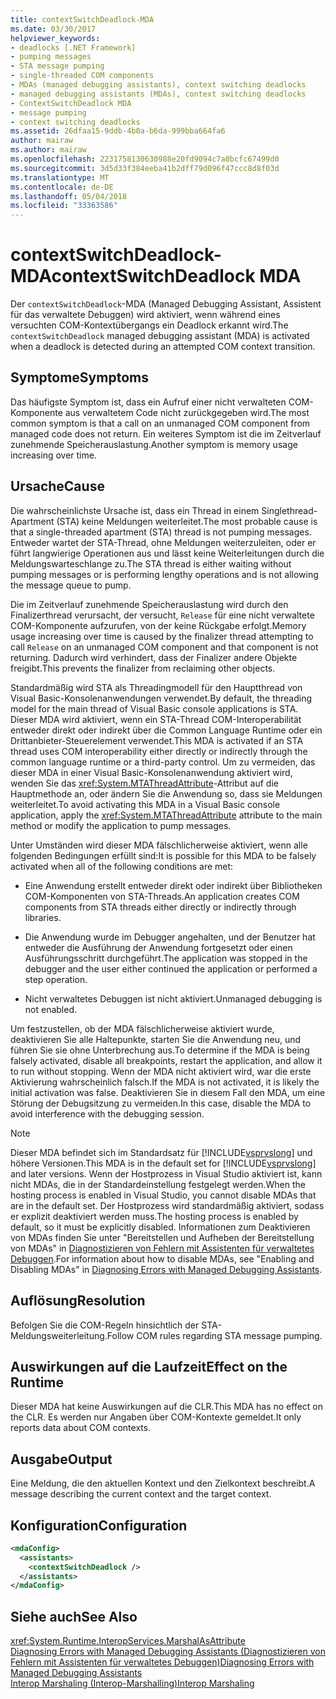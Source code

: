 ```yaml
---
title: contextSwitchDeadlock-MDA
ms.date: 03/30/2017
helpviewer_keywords:
- deadlocks [.NET Framework]
- pumping messages
- STA message pumping
- single-threaded COM components
- MDAs (managed debugging assistants), context switching deadlocks
- managed debugging assistants (MDAs), context switching deadlocks
- ContextSwitchDeadlock MDA
- message pumping
- context switching deadlocks
ms.assetid: 26dfaa15-9ddb-4b0a-b6da-999bba664fa6
author: mairaw
ms.author: mairaw
ms.openlocfilehash: 2231758130630988e20fd9094c7a0bcfc67499d0
ms.sourcegitcommit: 3d5d33f384eeba41b2dff79d096f47ccc8d8f03d
ms.translationtype: MT
ms.contentlocale: de-DE
ms.lasthandoff: 05/04/2018
ms.locfileid: "33363586"
---
```

# <a name="contextswitchdeadlock-mda"></a><span data-ttu-id="2539c-102">contextSwitchDeadlock-MDA</span><span class="sxs-lookup"><span data-stu-id="2539c-102">contextSwitchDeadlock MDA</span></span>
<span data-ttu-id="2539c-103">Der `contextSwitchDeadlock`-MDA (Managed Debugging Assistant, Assistent für das verwaltete Debuggen) wird aktiviert, wenn während eines versuchten COM-Kontextübergangs ein Deadlock erkannt wird.</span><span class="sxs-lookup"><span data-stu-id="2539c-103">The `contextSwitchDeadlock` managed debugging assistant (MDA) is activated when a deadlock is detected during an attempted COM context transition.</span></span>  
  
## <a name="symptoms"></a><span data-ttu-id="2539c-104">Symptome</span><span class="sxs-lookup"><span data-stu-id="2539c-104">Symptoms</span></span>  
 <span data-ttu-id="2539c-105">Das häufigste Symptom ist, dass ein Aufruf einer nicht verwalteten COM-Komponente aus verwaltetem Code nicht zurückgegeben wird.</span><span class="sxs-lookup"><span data-stu-id="2539c-105">The most common symptom is that a call on an unmanaged COM component from managed code does not return.</span></span>  <span data-ttu-id="2539c-106">Ein weiteres Symptom ist die im Zeitverlauf zunehmende Speicherauslastung.</span><span class="sxs-lookup"><span data-stu-id="2539c-106">Another symptom is memory usage increasing over time.</span></span>  
  
## <a name="cause"></a><span data-ttu-id="2539c-107">Ursache</span><span class="sxs-lookup"><span data-stu-id="2539c-107">Cause</span></span>  
 <span data-ttu-id="2539c-108">Die wahrscheinlichste Ursache ist, dass ein Thread in einem Singlethread-Apartment (STA) keine Meldungen weiterleitet.</span><span class="sxs-lookup"><span data-stu-id="2539c-108">The most probable cause is that a single-threaded apartment (STA) thread is not pumping messages.</span></span> <span data-ttu-id="2539c-109">Entweder wartet der STA-Thread, ohne Meldungen weiterzuleiten, oder er führt langwierige Operationen aus und lässt keine Weiterleitungen durch die Meldungswarteschlange zu.</span><span class="sxs-lookup"><span data-stu-id="2539c-109">The STA thread is either waiting without pumping messages or is performing lengthy operations and is not allowing the message queue to pump.</span></span>  
  
 <span data-ttu-id="2539c-110">Die im Zeitverlauf zunehmende Speicherauslastung wird durch den Finalizerthread verursacht, der versucht, `Release` für eine nicht verwaltete COM-Komponente aufzurufen, von der keine Rückgabe erfolgt.</span><span class="sxs-lookup"><span data-stu-id="2539c-110">Memory usage increasing over time is caused by the finalizer thread attempting to call `Release` on an unmanaged COM component and that component is not returning.</span></span>  <span data-ttu-id="2539c-111">Dadurch wird verhindert, dass der Finalizer andere Objekte freigibt.</span><span class="sxs-lookup"><span data-stu-id="2539c-111">This prevents the finalizer from reclaiming other objects.</span></span>  
  
 <span data-ttu-id="2539c-112">Standardmäßig wird STA als Threadingmodell für den Hauptthread von Visual Basic-Konsolenanwendungen verwendet.</span><span class="sxs-lookup"><span data-stu-id="2539c-112">By default, the threading model for the main thread of Visual Basic console applications is STA.</span></span> <span data-ttu-id="2539c-113">Dieser MDA wird aktiviert, wenn ein STA-Thread COM-Interoperabilität entweder direkt oder indirekt über die Common Language Runtime oder ein Drittanbieter-Steuerelement verwendet.</span><span class="sxs-lookup"><span data-stu-id="2539c-113">This MDA is activated if an STA thread uses COM interoperability either directly or indirectly through the common language runtime or a third-party control.</span></span>  <span data-ttu-id="2539c-114">Um zu vermeiden, das dieser MDA in einer Visual Basic-Konsolenanwendung aktiviert wird, wenden Sie das <xref:System.MTAThreadAttribute>-Attribut auf die Hauptmethode an, oder ändern Sie die Anwendung so, dass sie Meldungen weiterleitet.</span><span class="sxs-lookup"><span data-stu-id="2539c-114">To avoid activating this MDA in a Visual Basic console application, apply the <xref:System.MTAThreadAttribute> attribute to the main method or modify the application to pump messages.</span></span>  
  
 <span data-ttu-id="2539c-115">Unter Umständen wird dieser MDA fälschlicherweise aktiviert, wenn alle folgenden Bedingungen erfüllt sind:</span><span class="sxs-lookup"><span data-stu-id="2539c-115">It is possible for this MDA to be falsely activated when all of the following conditions are met:</span></span>  
  
-   <span data-ttu-id="2539c-116">Eine Anwendung erstellt entweder direkt oder indirekt über Bibliotheken COM-Komponenten von STA-Threads.</span><span class="sxs-lookup"><span data-stu-id="2539c-116">An application creates COM components from STA threads either directly or indirectly through libraries.</span></span>  
  
-   <span data-ttu-id="2539c-117">Die Anwendung wurde im Debugger angehalten, und der Benutzer hat entweder die Ausführung der Anwendung fortgesetzt oder einen Ausführungsschritt durchgeführt.</span><span class="sxs-lookup"><span data-stu-id="2539c-117">The application was stopped in the debugger and the user either continued the application or performed a step operation.</span></span>  
  
-   <span data-ttu-id="2539c-118">Nicht verwaltetes Debuggen ist nicht aktiviert.</span><span class="sxs-lookup"><span data-stu-id="2539c-118">Unmanaged debugging is not enabled.</span></span>  
  
 <span data-ttu-id="2539c-119">Um festzustellen, ob der MDA fälschlicherweise aktiviert wurde, deaktivieren Sie alle Haltepunkte, starten Sie die Anwendung neu, und führen Sie sie ohne Unterbrechung aus.</span><span class="sxs-lookup"><span data-stu-id="2539c-119">To determine if the MDA is being falsely activated, disable all breakpoints, restart the application, and allow it to run without stopping.</span></span> <span data-ttu-id="2539c-120">Wenn der MDA nicht aktiviert wird, war die erste Aktivierung wahrscheinlich falsch.</span><span class="sxs-lookup"><span data-stu-id="2539c-120">If the MDA is not activated, it is likely the initial activation was false.</span></span> <span data-ttu-id="2539c-121">Deaktivieren Sie in diesem Fall den MDA, um eine Störung der Debugsitzung zu vermeiden.</span><span class="sxs-lookup"><span data-stu-id="2539c-121">In this case, disable the MDA to avoid interference with the debugging session.</span></span>  
  
> [!NOTE]
>  <span data-ttu-id="2539c-122">Dieser MDA befindet sich im Standardsatz für [!INCLUDE[vsprvslong](../../../includes/vsprvslong-md.md)] und höhere Versionen.</span><span class="sxs-lookup"><span data-stu-id="2539c-122">This MDA is in the default set for [!INCLUDE[vsprvslong](../../../includes/vsprvslong-md.md)] and later versions.</span></span> <span data-ttu-id="2539c-123">Wenn der Hostprozess in Visual Studio aktiviert ist, kann nicht MDAs, die in der Standardeinstellung festgelegt werden.</span><span class="sxs-lookup"><span data-stu-id="2539c-123">When the hosting process is enabled in Visual Studio, you cannot disable MDAs that are in the default set.</span></span> <span data-ttu-id="2539c-124">Der Hostprozess wird standardmäßig aktiviert, sodass er explizit deaktiviert werden muss.</span><span class="sxs-lookup"><span data-stu-id="2539c-124">The hosting process is enabled by default, so it must be explicitly disabled.</span></span> <span data-ttu-id="2539c-125">Informationen zum Deaktivieren von MDAs finden Sie unter "Bereitstellen und Aufheben der Bereitstellung von MDAs" in [Diagnostizieren von Fehlern mit Assistenten für verwaltetes Debuggen](../../../docs/framework/debug-trace-profile/diagnosing-errors-with-managed-debugging-assistants.md).</span><span class="sxs-lookup"><span data-stu-id="2539c-125">For information about how to disable MDAs, see "Enabling and Disabling MDAs" in [Diagnosing Errors with Managed Debugging Assistants](../../../docs/framework/debug-trace-profile/diagnosing-errors-with-managed-debugging-assistants.md).</span></span>  
  
## <a name="resolution"></a><span data-ttu-id="2539c-126">Auflösung</span><span class="sxs-lookup"><span data-stu-id="2539c-126">Resolution</span></span>  
 <span data-ttu-id="2539c-127">Befolgen Sie die COM-Regeln hinsichtlich der STA-Meldungsweiterleitung.</span><span class="sxs-lookup"><span data-stu-id="2539c-127">Follow COM rules regarding STA message pumping.</span></span>  
  
## <a name="effect-on-the-runtime"></a><span data-ttu-id="2539c-128">Auswirkungen auf die Laufzeit</span><span class="sxs-lookup"><span data-stu-id="2539c-128">Effect on the Runtime</span></span>  
 <span data-ttu-id="2539c-129">Dieser MDA hat keine Auswirkungen auf die CLR.</span><span class="sxs-lookup"><span data-stu-id="2539c-129">This MDA has no effect on the CLR.</span></span> <span data-ttu-id="2539c-130">Es werden nur Angaben über COM-Kontexte gemeldet.</span><span class="sxs-lookup"><span data-stu-id="2539c-130">It only reports data about COM contexts.</span></span>  
  
## <a name="output"></a><span data-ttu-id="2539c-131">Ausgabe</span><span class="sxs-lookup"><span data-stu-id="2539c-131">Output</span></span>  
 <span data-ttu-id="2539c-132">Eine Meldung, die den aktuellen Kontext und den Zielkontext beschreibt.</span><span class="sxs-lookup"><span data-stu-id="2539c-132">A message describing the current context and the target context.</span></span>  
  
## <a name="configuration"></a><span data-ttu-id="2539c-133">Konfiguration</span><span class="sxs-lookup"><span data-stu-id="2539c-133">Configuration</span></span>  
  
```xml  
<mdaConfig>  
  <assistants>  
    <contextSwitchDeadlock />  
  </assistants>  
</mdaConfig>  
```  
  
## <a name="see-also"></a><span data-ttu-id="2539c-134">Siehe auch</span><span class="sxs-lookup"><span data-stu-id="2539c-134">See Also</span></span>  
 <xref:System.Runtime.InteropServices.MarshalAsAttribute>  
 [<span data-ttu-id="2539c-135">Diagnosing Errors with Managed Debugging Assistants (Diagnostizieren von Fehlern mit Assistenten für verwaltetes Debuggen)</span><span class="sxs-lookup"><span data-stu-id="2539c-135">Diagnosing Errors with Managed Debugging Assistants</span></span>](../../../docs/framework/debug-trace-profile/diagnosing-errors-with-managed-debugging-assistants.md)  
 [<span data-ttu-id="2539c-136">Interop Marshaling (Interop-Marshalling)</span><span class="sxs-lookup"><span data-stu-id="2539c-136">Interop Marshaling</span></span>](../../../docs/framework/interop/interop-marshaling.md)
